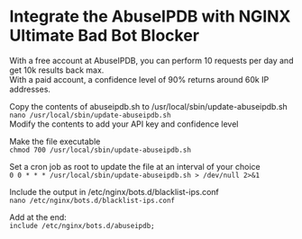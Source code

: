# Integrate the AbuseIPDB with NGINX Ultimate Bad Bot Blocker

With a free account at AbuseIPDB, you can perform 10 requests per day and get 10k results back max.  
With a paid account, a confidence level of 90% returns around 60k IP addresses.

Copy the contents of abuseipdb.sh to /usr/local/sbin/update-abuseipdb.sh  
`nano /usr/local/sbin/update-abuseipdb.sh`  
Modify the contents to add your API key and confidence level

Make the file executable  
`chmod 700 /usr/local/sbin/update-abuseipdb.sh`

Set a cron job as root to update the file at an interval of your choice  
`0 0 * * * /usr/local/sbin/update-abuseipdb.sh > /dev/null 2>&1`

Include the output in /etc/nginx/bots.d/blacklist-ips.conf  
`nano /etc/nginx/bots.d/blacklist-ips.conf`

Add at the end:  
`include /etc/nginx/bots.d/abuseipdb;`
